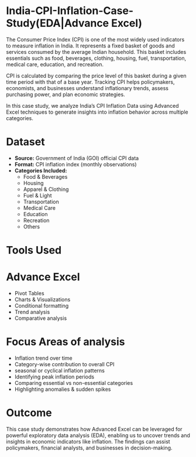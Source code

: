 # India-CPI-Inflation-Case-Study(EDA|Advance Excel)
The Consumer Price Index (CPI) is one of the most widely used indicators to measure inflation in India. It represents a fixed basket of goods and services consumed by the average Indian household. This basket includes essentials such as food, beverages, clothing, housing, fuel, transportation, medical care, education, and recreation.

CPI is calculated by comparing the price level of this basket during a given time period with that of a base year. Tracking CPI helps policymakers, economists, and businesses understand inflationary trends, assess purchasing power, and plan economic strategies.

In this case study, we analyze India’s CPI Inflation Data using Advanced Excel techniques to generate insights into inflation behavior across multiple categories.

# Dataset

- **Source:** Government of India (GOI) official CPI data
- **Format:** CPI inflation index (monthly observations)
- **Categories Included:**
    - Food & Beverages
    - Housing
    -  Apparel & Clothing
    -  Fuel & Light
    -  Transportation
    -  Medical Care
    -  Education
    -  Recreation
    -  Others
 
# Tools Used
# Advance Excel
  -  Pivot Tables
  -  Charts & Visualizations
  -  Conditional formatting
  -  Trend analysis
  -  Comparative analysis

# Focus Areas of analysis
-  Inflation trend over time
-  Category-wise contribution to overall CPI
-  seasonal or cyclical inflation patterns
-  Identifying peak inflation periods
-  Comparing essential vs non-essential categories
-  Highlighting anomalies & sudden spikes

# Outcome
This case study demonstrates how Advanced Excel can be leveraged for powerful exploratory data analysis (EDA), enabling us to uncover trends and insights in economic indicators like inflation. The findings can assist policymakers, financial analysts, and businesses in decision-making.
